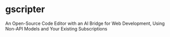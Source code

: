 # gscripter
An Open-Source Code Editor with an AI Bridge for Web Development, Using Non-API Models and Your Existing Subscriptions
